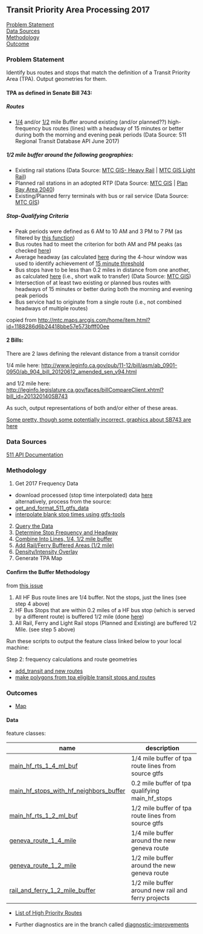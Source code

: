 ## Transit Priority Area Processing 2017

[Problem Statement](#problem-statement)   
[Data Sources](#data-sources)   
[Methodology](#methodology)   
[Outcome](#outcome)   

### Problem Statement  

Identify bus routes and stops that match the definition of a Transit Priority Area (TPA).  Output geometries for them.      

#### TPA as defined in Senate Bill 743:

##### Routes
-  [1/4](http://mtc.maps.arcgis.com/home/item.html?id=dc818c03e86243ec8cf85b8995caab4d) and/or [1/2](http://mtc.maps.arcgis.com/home/item.html?id=303f6c62df4842af8459d2cab86b80fe) mile Buffer around existing (and/or planned??) high-frequency bus routes (lines) with a headway of 15 minutes or better during both the morning and evening peak periods  (Data Source: 511 Regional Transit Database API June 2017)
##### 1/2 mile buffer around the following geographies:   
-  Existing rail stations  (Data Source: [MTC GIS- Heavy Rail](http://mtc.maps.arcgis.com/home/item.html?id=f1d073078d13450f92b362bdb9cc7827) | [MTC GIS Light Rail](http://mtc.maps.arcgis.com/home/item.html?id=420799986ef0418bba532a82d0e31c49)) 
-  Planned rail stations in an adopted RTP (Data Source: [MTC GIS]() | [Plan Bay Area 2040](http://projects.planbayarea.org))   
-  Existing/Planned ferry terminals with bus or rail service (Data Source: [MTC GIS](http://mtc.maps.arcgis.com/home/item.html?id=1188286d6b24418bbe57e573bfff00ee))   

##### Stop-Qualifying Criteria
-  Peak periods were defined as 6 AM to 10 AM and 3 PM to 7 PM (as filtered by [this function](https://github.com/MetropolitanTransportationCommission/RegionalTransitDatabase/blob/9c370d72e9fa0d788fedf33d1cbec5a844e96c19/R/r511.R#L352-L379)) 
-  Bus routes had to meet the criterion for both AM and PM peaks (as checked [here](https://github.com/MetropolitanTransportationCommission/RegionalTransitDatabase/blob/9c370d72e9fa0d788fedf33d1cbec5a844e96c19/R/priority_routes/identify_bus_tpas_and_output_geometries.R#L137-L143)) 
-  Average headway (as calculated [here](https://github.com/MetropolitanTransportationCommission/RegionalTransitDatabase/blob/9c370d72e9fa0d788fedf33d1cbec5a844e96c19/R/r511.R#L144-L159) during the 4-hour window was used to identify achievement of [15 minute threshold](https://github.com/MetropolitanTransportationCommission/RegionalTransitDatabase/blob/master/R/priority_routes/identify_bus_tpas_and_output_geometries.R#L65-L66)  
-  Bus stops have to be less than 0.2 miles in distance from one another, as calculated [here](https://github.com/MetropolitanTransportationCommission/RegionalTransitDatabase/blob/9c370d72e9fa0d788fedf33d1cbec5a844e96c19/R/priority_routes/identify_bus_tpas_and_output_geometries.R#L198-L200) (i.e., short walk to transfer) (Data Source: [MTC GIS](http://mtc.maps.arcgis.com/home/item.html?id=a239938913e24c618bea07b6f5f34d52))  
-  Intersection of at least two existing or planned bus routes with headways of 15 minutes or better during both the morning and evening peak periods 
-  Bus service had to originate from a single route (i.e., not combined headways of multiple routes)  

copied from http://mtc.maps.arcgis.com/home/item.html?id=1188286d6b24418bbe57e573bfff00ee

#### 2 Bills:

There are 2 laws defining the relevant distance from a transit corridor

1/4 mile here: http://www.leginfo.ca.gov/pub/11-12/bill/asm/ab_0901-0950/ab_904_bill_20120612_amended_sen_v94.html

and 1/2 mile here: http://leginfo.legislature.ca.gov/faces/billCompareClient.xhtml?bill_id=201320140SB743

As such, output representations of both and/or either of these areas.   

[Some pretty, though some potentially incorrect, graphics about SB743 are here](http://www.fehrandpeers.com/sb743/)   

### Data Sources   

[511 API Documentation](https://metrotrans-my.sharepoint.com/personal/ksmith_mtc_ca_gov/_layouts/15/guestaccess.aspx?guestaccesstoken=LaSLmz8PqjHcCy3J9t5JWiVYbBx2wq7AOn7XAeSI65c%3d&docid=2_1b3fffc8d501f42949c5c14bb423aa445)

### Methodology   

1. Get 2017 Frequency Data
-  download processed (stop time interpolated) data [here](https://mtcdrive.box.com/s/41tfjd14hazu1x3qe53lt19u7fbiqdjk)      
alternatively, process from the source:  
-  [get_and_format_511_gtfs_data](https://github.com/MetropolitanTransportationCommission/RegionalTransitDatabase/blob/master/python/get_and_format_511_for_sql.py)
-  [interpolate blank stop times using gtfs-tools](https://github.com/MetropolitanTransportationCommission/RegionalTransitDatabase/blob/8a2ce450af213707bbc6d61dbd035363b40f058c/python/preprocess_gtfs_folders.py)
2. [Query the Data](https://github.com/MetropolitanTransportationCommission/RegionalTransitDatabase/blob/0435639579044ba099a1f516bb1a896d6bc00ad0/R/priority_routes/identify_bus_tpas_and_output_geometries.R#L54)      
3. [Determine Stop Frequency and Headway](https://github.com/MetropolitanTransportationCommission/RegionalTransitDatabase/blob/0435639579044ba099a1f516bb1a896d6bc00ad0/R/priority_routes/identify_bus_tpas_and_output_geometries.R#L55-L81)  
4. [Combine Into Lines, 1/4, 1/2 mile buffer](https://github.com/MetropolitanTransportationCommission/RegionalTransitDatabase/blob/0435639579044ba099a1f516bb1a896d6bc00ad0/R/priority_routes/identify_bus_tpas_and_output_geometries.R#L156-L191)   
5. [Add Rail/Ferry Buffered Areas (1/2 mile)](https://github.com/MetropolitanTransportationCommission/RegionalTransitDatabase/blob/0435639579044ba099a1f516bb1a896d6bc00ad0/R/priority_routes/add_transit_stops_new_routes_then_buffer.R)    
6. [Density/Intensity Overlay](https://github.com/MetropolitanTransportationCommission/tpp_ceqa_map_for_pba_17)    
7. Generate TPA Map    

#### Confirm the Buffer Methodology    

from [this issue](https://github.com/MetropolitanTransportationCommission/RegionalTransitDatabase/issues/43)   

1. All HF Bus route lines are 1/4 buffer. Not the stops, just the lines (see step 4 above)
2. HF Bus Stops that are within 0.2 miles of a HF bus stop (which is served by a different route) is buffered 1/2 mile (done [here](https://github.com/MetropolitanTransportationCommission/RegionalTransitDatabase/blob/master/R/priority_routes/identify_bus_tpas_and_output_geometries.R#L194-L213))   
3. All Rail, Ferry and Light Rail stops (Planned and Existing) are buffered 1/2 Mile. (see step 5 above)

Run these scripts to output the feature class linked below to your local machine:     

Step 2: frequency calculations and route geometries    
-  [add_transit and new routes](https://github.com/MetropolitanTransportationCommission/RegionalTransitDatabase/blob/a7cf88601fc73c0eca69aa6b24f2be1a9be3f04a/R/examples/add_transit_stops_new_routes_then_buffer.R)
-  [make polygons from tpa eligible transit stops and routes](https://github.com/MetropolitanTransportationCommission/RegionalTransitDatabase/blob/a7cf88601fc73c0eca69aa6b24f2be1a9be3f04a/python/make_tpa_polygons.py)

### Outcomes   

-  [Map](http://www.arcgis.com/home/webmap/viewer.html?webmap=3f89d2b053bf4dbc81318a0e707531fb&extent=-122.5562,37.5907,-122.0491,37.8571)   

#### Data   

feature classes: 

name|description
-----|--------
[main_hf_rts_1_4_ml_buf](http://mtc.maps.arcgis.com/home/item.html?id=dc818c03e86243ec8cf85b8995caab4d)|1/4 mile buffer of tpa route lines from source gtfs
[main_hf_stops_with_hf_neighbors_buffer](http://mtc.maps.arcgis.com/home/item.html?id=a239938913e24c618bea07b6f5f34d52)|0.2 mile buffer of tpa qualifying main_hf_stops
[main_hf_rts_1_2_ml_buf](http://mtc.maps.arcgis.com/home/item.html?id=303f6c62df4842af8459d2cab86b80fe)|1/2 mile buffer of tpa route lines from source gtfs
[geneva_route_1_4_mile](http://mtc.maps.arcgis.com/home/item.html?id=c076e3dd52b1422bbf2ea122bbd280f3)|1/4 mile buffer around the new geneva route
[geneva_route_1_2_mile](http://www.arcgis.com/home/item.html?id=1e65df8b816c4dd2b41c811dcbdd540c)|1/2 mile buffer around the new geneva route
[rail_and_ferry_1_2_mile_buffer](http://mtc.maps.arcgis.com/home/item.html?id=1bbb5e24e8b048f6b291784920eaf61c)|1/2 mile buffer around new rail and ferry projects

-  [List of High Priority Routes](https://gist.github.com/tombuckley/eeafd0b32c6c8f588aba6fd49d268a0b)  

-  Further diagnostics are in the branch called [diagnostic-improvements](https://github.com/MetropolitanTransportationCommission/RegionalTransitDatabase/tree/diagnostic-improvements)  
